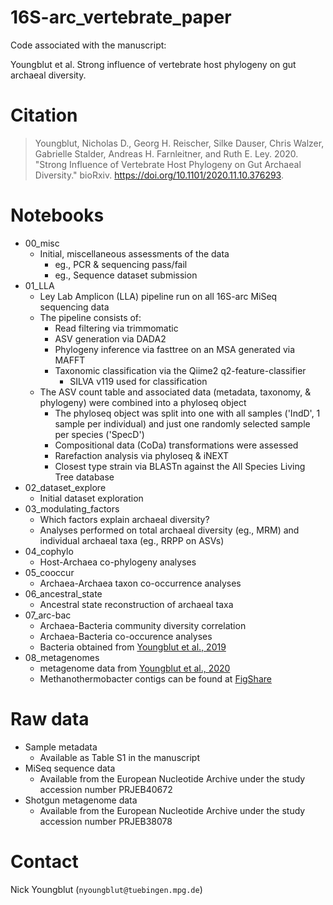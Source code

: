 16S-arc_vertebrate_paper
========================

Code associated with the manuscript:

Youngblut et al. Strong influence of vertebrate host phylogeny on gut archaeal diversity.

# Citation

> Youngblut, Nicholas D., Georg H. Reischer, Silke Dauser, Chris Walzer, Gabrielle Stalder, Andreas H. Farnleitner, and Ruth E. Ley. 2020. "Strong Influence of Vertebrate Host Phylogeny on Gut Archaeal Diversity." bioRxiv. https://doi.org/10.1101/2020.11.10.376293.

# Notebooks

* 00_misc
  * Initial, miscellaneous assessments of the data
    * eg., PCR & sequencing pass/fail
    * eg., Sequence dataset submission
* 01_LLA
  * Ley Lab Amplicon (LLA) pipeline run on all 16S-arc MiSeq sequencing data
  * The pipeline consists of:
    * Read filtering via trimmomatic
    * ASV generation via DADA2   
    * Phylogeny inference via fasttree on an MSA generated via MAFFT
    * Taxonomic classification via the Qiime2 q2-feature-classifier
      * SILVA v119 used for classification
  * The ASV count table and associated data (metadata, taxonomy, & phylogeny)
    were combined into a phyloseq object
    * The phyloseq object was split into one with all samples ('IndD', 1 sample per individual)
      and just one randomly selected sample per species ('SpecD')
    * Compositional data (CoDa) transformations were assessed
    * Rarefaction analysis via phyloseq & iNEXT
    * Closest type strain via BLASTn against the All Species Living Tree database
* 02_dataset_explore
  * Initial dataset exploration
* 03_modulating_factors
  * Which factors explain archaeal diversity?
  * Analyses performed on total archaeal diversity (eg., MRM) and individual archaeal taxa
    (eg., RRPP on ASVs)
* 04_cophylo
  * Host-Archaea co-phylogeny analyses
* 05_cooccur
  * Archaea-Archaea taxon co-occurrence analyses
* 06_ancestral_state
  * Ancestral state reconstruction of archaeal taxa
* 07_arc-bac
  * Archaea-Bacteria community diversity correlation
  * Archaea-Bacteria co-occurence analyses
  * Bacteria obtained from [Youngblut et al., 2019](https://doi.org/10.1038/s41467-019-10191-3)
* 08_metagenomes
  * metagenome data from [Youngblut et al., 2020](https://pubmed.ncbi.nlm.nih.gov/33144315/)
  * Methanothermobacter contigs can be found at [FigShare](https://figshare.com/s/4c6ceb4ba8be4bab659f)

# Raw data

* Sample metadata
  * Available as Table S1 in the manuscript
* MiSeq sequence data
  * Available from the European Nucleotide Archive under the study accession number PRJEB40672
* Shotgun metagenome data
  * Available from the European Nucleotide Archive under the study accession number PRJEB38078

# Contact

Nick Youngblut (`nyoungblut@tuebingen.mpg.de`) 
